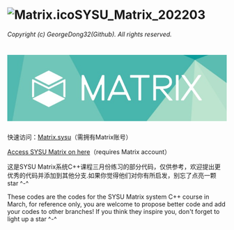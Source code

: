 # <img src="https://github.com/GeorgeDong32/SYSU_Matrix_2022/blob/main/Matrix.ico" alt="Matrix.ico" width="32">SYSU_Matrix_202203
*Copyright (c) GeorgeDong32(Github). All rights reserved.*
<h1 align="center">
  <img src="https://github.com/GeorgeDong32/SYSU_Matrix_2022/blob/main/Matrix_title.jpeg" alt="Matrix" width="600">
</h1>

快速访问：[Matrix.sysu](https://matrix.sysu.edu.cn/login)（需拥有Matrix账号）

[Access SYSU Matrix on here](https://matrix.sysu.edu.cn/login)（requires Matrix account）

这是SYSU Matrix系统C++课程三月份练习的部分代码，仅供参考，欢迎提出更优秀的代码并添加到其他分支.如果你觉得他们对你有所启发，别忘了点亮一颗star ^-^

These codes are the codes for the SYSU Matrix system C++ course in March, for reference only, you are welcome to propose better code and add your codes to other branches! If you think they inspire you, don't forget to light up a star ^-^
